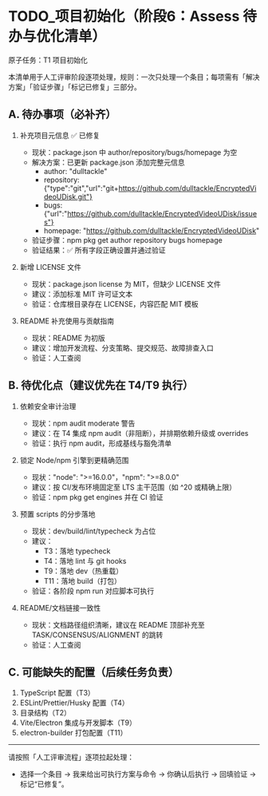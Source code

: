 # TODO_项目初始化（阶段6：Assess 待办与优化清单）

原子任务：T1 项目初始化

本清单用于人工评审阶段逐项处理，规则：一次只处理一个条目；每项需有「解决方案」「验证步骤」「标记已修复」三部分。

## A. 待办事项（必补齐）
1) 补充项目元信息 ✅ 已修复
   - 现状：package.json 中 author/repository/bugs/homepage 为空
   - 解决方案：已更新 package.json 添加完整元信息
     - author: "dulltackle"
     - repository: {"type":"git","url":"git+https://github.com/dulltackle/EncryptedVideoUDisk.git"}
     - bugs: {"url":"https://github.com/dulltackle/EncryptedVideoUDisk/issues"}
     - homepage: "https://github.com/dulltackle/EncryptedVideoUDisk"
   - 验证步骤：npm pkg get author repository bugs homepage
   - 验证结果：✅ 所有字段正确设置并通过验证

2) 新增 LICENSE 文件
   - 现状：package.json license 为 MIT，但缺少 LICENSE 文件
   - 建议：添加标准 MIT 许可证文本
   - 验证：仓库根目录存在 LICENSE，内容匹配 MIT 模板

3) README 补充使用与贡献指南
   - 现状：README 为初版
   - 建议：增加开发流程、分支策略、提交规范、故障排查入口
   - 验证：人工查阅

## B. 待优化点（建议优先在 T4/T9 执行）
1) 依赖安全审计治理
   - 现状：npm audit moderate 警告
   - 建议：在 T4 集成 npm audit（非阻断），并排期依赖升级或 overrides
   - 验证：执行 npm audit，形成基线与豁免清单

2) 锁定 Node/npm 引擎到更精确范围
   - 现状："node": ">=16.0.0"，"npm": ">=8.0.0"
   - 建议：按 CI/发布环境固定至 LTS 主干范围（如 ^20 或精确上限）
   - 验证：npm pkg get engines 并在 CI 验证

3) 预置 scripts 的分步落地
   - 现状：dev/build/lint/typecheck 为占位
   - 建议：
     - T3：落地 typecheck
     - T4：落地 lint 与 git hooks
     - T9：落地 dev（热重载）
     - T11：落地 build（打包）
   - 验证：各阶段 npm run 对应脚本可执行

4) README/文档链接一致性
   - 现状：文档路径组织清晰，建议在 README 顶部补充至 TASK/CONSENSUS/ALIGNMENT 的跳转
   - 验证：人工查阅

## C. 可能缺失的配置（后续任务负责）
1) TypeScript 配置（T3）
2) ESLint/Prettier/Husky 配置（T4）
3) 目录结构（T2）
4) Vite/Electron 集成与开发脚本（T9）
5) electron-builder 打包配置（T11）

---

请按照「人工评审流程」逐项拉起处理：
- 选择一个条目 → 我来给出可执行方案与命令 → 你确认后执行 → 回填验证 → 标记“已修复”。